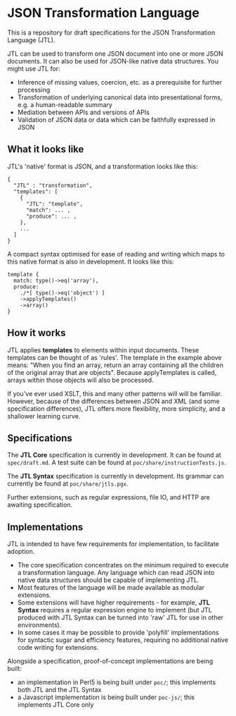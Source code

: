 # JSON Transformation Language

This is a repository for draft specifications for the JSON Transformation Language (JTL).

JTL can be used to transform one JSON document into one or more JSON documents. It can also be used for JSON-like native data structures. You might use JTL for:

- Inference of missing values, coercion, etc. as a prerequisite for further processing
- Transformation of underlying canonical data into presentational forms, e.g. a human-readable summary
- Mediation between APIs and versions of APIs
- Validation of JSON data or data which can be faithfully expressed in JSON

## What it looks like

JTL's 'native' format is JSON, and a transformation looks like this:

    {
      "JTL" : "transformation",
      "templates": [
        {
          "JTL": "template",
          "match": ... ,
          "produce": ... ,
        },
        ...
      ]
    }

A compact syntax optimised for ease of reading and writing which maps to this native format is also in development. It looks like this:

    template {
      match: type()->eq('array'),
      produce:
        ./*[ type()->eq('object') ]
        ->applyTemplates()
        ->array()
    }

## How it works

JTL applies **templates** to elements within input documents. These templates can be thought of as 'rules'. The template in the example above means: "When you find an array, return an array containing all the children of the original array that are objects". Because applyTemplates is called, arrays within those objects will also be processed.

If you've ever used XSLT, this and many other patterns will will be familiar. However, because of the differences between JSON and XML (and some specification differences), JTL offers more flexibility, more simplicity, and a shallower learning curve.

## Specifications

The **JTL Core** specification is currently in development. It can be found at `spec/draft.md`. A test suite can be found at `poc/share/instructionTests.js`.

The **JTL Syntax** specification is currently in development. Its grammar can currently be found at `poc/share/jtls.pgx`.

Further extensions, such as regular expressions, file IO, and HTTP are awaiting specification.

## Implementations

JTL is intended to have few requirements for implementation, to facilitate adoption.

- The core specification concentrates on the minimum required to execute a transformation language. Any language which can read JSON into native data structures should be capable of implementing JTL.
- Most features of the language will be made available as modular extensions.
- Some extensions will have higher requirements - for example, **JTL Syntax** requires a regular expression engine to implement (but JTL produced with JTL Syntax can be turned into 'raw' JTL for use in other environments).
- In some cases it may be possible to provide 'polyfill' implementations for syntactic sugar and efficiency features, requiring no additional native code writing for extensions.

Alongside a specification, proof-of-concept implementations are being built:

- an implementation in Perl5 is being built under `poc/`; this implements both JTL and the JTL Syntax
- a Javascript implementation is being built under `poc-js/`; this implements JTL Core only
